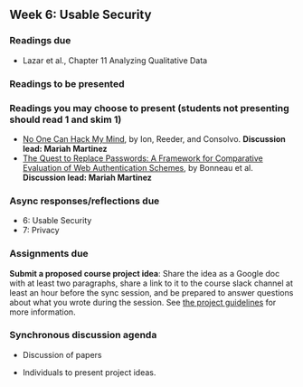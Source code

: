 ## Week 6: Usable Security

### Readings due

  - Lazar et al., Chapter 11 Analyzing Qualitative Data

### Readings to be presented

### Readings you may choose to present (students not presenting should read 1 and skim 1)

  - [No One Can Hack My Mind](https://www.usenix.org/system/files/conference/soups2015/soups15-paper-ion.pdf), by Ion, Reeder, and Consolvo. **Discussion lead: Mariah Martinez**
  - [The Quest to Replace Passwords: A Framework for Comparative Evaluation of Web Authentication Schemes](https://www.cl.cam.ac.uk/~fms27/papers/2012-BonneauHerOorSta-password--oakland.pdf), by Bonneau et al. **Discussion lead: Mariah Martinez**


### Async responses/reflections due

  - 6: Usable Security
  - 7: Privacy

### Assignments due

**Submit a proposed course project idea**: Share the idea as a Google doc with at least two paragraphs, share a link to it to the course slack channel at least an hour before the sync session, and be prepared to answer questions about what you wrote during the session.  See [the project guidelines](../project/README.md#week-6-before-the-live-session) for more information.

### Synchronous discussion agenda

  - Discussion of papers

  - Individuals to present project ideas.


